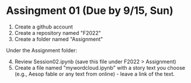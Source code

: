 # Assingment 01 (Due by 9/15, Sun)

1. Create a github account
2. Create a repository named "F2022"
3. Create a folder named "Assignment"

Under the Assignment folder:

4. Review Session02.ipynb (save this file under F2022 > Assignment)
5. Create a file named "mywordcloud.ipynb" with a story text you choose (e.g., Aesop fable or any text from online) - leave a link of the text.
